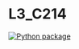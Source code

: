 # L3_C214
[![Python package](https://github.com/NathanRibeiroC/L3_C214/actions/workflows/test.yaml/badge.svg?branch=master)](https://github.com/NathanRibeiroC/L3_C214/actions/workflows/test.yaml)